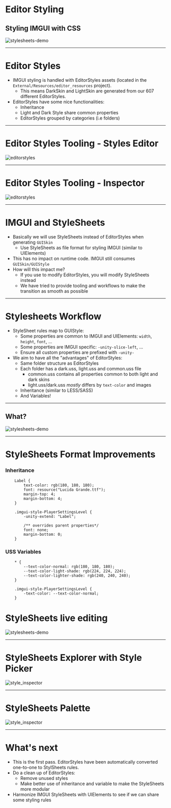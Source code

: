 # Editor Styling

## Styling IMGUI with CSS

![stylesheets-demo](img/css-icon.jpg)

---

# Editor Styles
- IMGUI styling is handled with EditorStyles assets (located in the `External/Resources/editor_resources` project).
    - This means DarkSkin and LightSkin are generated from our 607 different EditorStyles.
- EditorStyles have some nice functionalities:
    - Inheritance
    - Light and Dark Style share common properties
    - EditorStyles grouped by categories (i.e folders)

---

# Editor Styles Tooling - Styles Editor

![editorstyles](img/editor-styles-editor.png)

---

# Editor Styles Tooling - Inspector

![editorstyles](img/editor-styles-inspector.png)

---
# IMGUI and StyleSheets

- Basically we will use StyleSheets instead of EditorStyles when generating `GUISkin`
    - Use StyleSheets as file format for styling IMGUI (similar to UIElements)
- This has no impact on runtime code. IMGUI still consumes `GUISkin/GUIStyle`
- How will this impact me?
    - If you use to modify EditorStyles, you will modify StyleSheets instead
    - We have tried to provide tooling and workflows to make the transition as smooth as possible

---
# Stylesheets Workflow

- StyleSheet rules map to GUIStyle:
    - Some properties are common to IMGUI and UIElements: `width`, `height`, `font`, ...
    - Some properties are IMGUI specific: `-unity-slice-left`, ...
    - Ensure all custom properties are prefixed with `-unity-`
- We aim to have all the "advantages" of EditorStyles:
    - Same folder structure as EditorStyles
    - Each folder has a dark.uss, light.uss and common.uss file
        - common.uss contains all properties common to both light and dark skins
        - light.uss/dark.uss *mostly* differs by `text-color` and images
    - Inheritance (similar to LESS/SASS)
    - And Variables!

---
## What?

![stylesheets-demo](img/stylesheets.png)

---
# StyleSheets Format Improvements

### Inheritance

        Label {
            text-color: rgb(180, 180, 180);
            font: resource("Lucida Grande.ttf");
            margin-top: 4;
            margin-bottom: 4;
        }

        .imgui-style-PlayerSettingsLevel {
            -unity-extend: "Label";

            /** overrides parent properties*/
            font: none;
            margin-bottom: 0;
        }

### USS Variables

        * {
            --text-color-normal: rgb(180, 180, 180);
            --text-color-light-shade: rgb(224, 224, 224);
            --text-color-lighter-shade: rgb(240, 240, 240);
        }

        .imgui-style-PlayerSettingsLevel {
            -text-color: --text-color-normal;
        }

# StyleSheets live editing

![stylesheets-demo](img/variable_support.gif)

---

# StyleSheets Explorer with Style Picker

![style_inspector](img/uss_picker.gif)

---

# StyleSheets Palette

![style_inspector](img/style_palette.gif)

---

# What's next

- This is the first pass. EditorStyles have been automatically converted one-to-one to StylSheets rules.
- Do a clean up of EditorStyles:
    - Remove unused styles
    - Make better use of inheritance and variable to make the StyleSheets more modular
- Harmonize IMGUI StyleSheets with UIElements to see if we can share some styling rules
